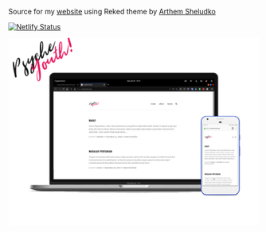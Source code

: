Source for my [website](https://imamnrchls.xyz/) using Reked theme by [Arthem Sheludko](https://github.com/artemsheludko/reked)

[![Netlify Status](https://api.netlify.com/api/v1/badges/3daf8f5f-9f4a-4f44-b2df-6a7925a15cac/deploy-status)](https://app.netlify.com/sites/imamnrchls/deploys)

![Preview](images/preview.png)


